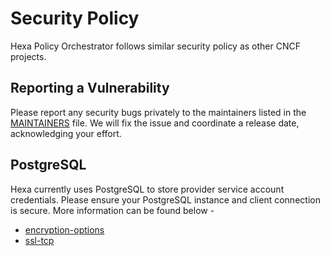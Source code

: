 # Security Policy

Hexa Policy Orchestrator follows similar security policy as other CNCF projects.

## Reporting a Vulnerability

Please report any security bugs privately to the maintainers listed in the [MAINTAINERS](MAINTAINERS.md) file. We will
fix the issue and coordinate a release date, acknowledging your effort.

## PostgreSQL

Hexa currently uses PostgreSQL to store provider service account credentials. Please ensure your PostgreSQL instance and
client connection is secure. More information can be found below -
* [encryption-options](https://www.postgresql.org/docs/8.1/encryption-options.html)
* [ssl-tcp](https://www.postgresql.org/docs/current/ssl-tcp.html)
